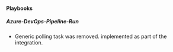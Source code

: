 
#### Playbooks

##### Azure-DevOps-Pipeline-Run

- Generic polling task was removed. implemented as part of the integration.

